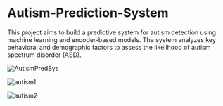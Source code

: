 # Autism-Prediction-System
This project aims to build a predictive system for autism detection using machine learning and encoder-based models. The system analyzes key behavioral and demographic factors to assess the likelihood of autism spectrum disorder (ASD).

![AutismPredSys](https://github.com/user-attachments/assets/fc06f77f-db27-48aa-9312-70d8b1eb12a6)


![autism1](https://github.com/user-attachments/assets/e29229c1-0df4-4307-98a1-9f944fd29c2e)

![autism2](https://github.com/user-attachments/assets/1fec29bc-82e6-4ade-a2be-6e95c774acc6)

